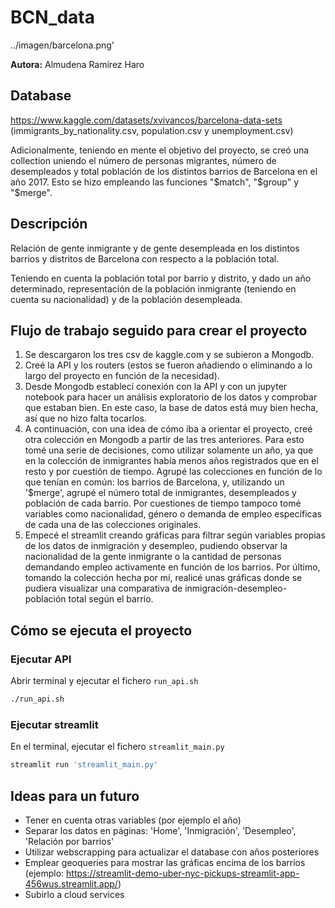 # BCN_data

../imagen/barcelona.png'

<b>Autora:</b> Almudena Ramírez Haro


## Database
https://www.kaggle.com/datasets/xvivancos/barcelona-data-sets (immigrants_by_nationality.csv, population.csv y unemployment.csv)

Adicionalmente, teniendo en mente el objetivo del proyecto, se creó una collection uniendo el número de personas migrantes, número de desempleados y total población de los distintos barrios de Barcelona en el año 2017. Esto se hizo empleando las funciones "$match", "$group" y "$merge".


## Descripción
Relación de gente inmigrante y de gente desempleada en los distintos barrios y distritos de Barcelona con respecto a la población total.

Teniendo en cuenta la población total por barrio y distrito, y dado un año determinado, representación de la población inmigrante (teniendo en cuenta su nacionalidad) y de la población desempleada.


## Flujo de trabajo seguido para crear el proyecto
1. Se descargaron los tres csv de kaggle.com y se subieron a Mongodb.
2. Creé la API y los routers (estos se fueron añadiendo o eliminando a lo largo del proyecto en función de la necesidad).
3. Desde Mongodb establecí conexión con la API y con un jupyter notebook para hacer un análisis exploratorio de los datos y comprobar que estaban bien. En este caso, la base de datos está muy bien hecha, así que no hizo falta tocarlos.
4. A continuación, con una idea de cómo iba a orientar el proyecto, creé otra colección en Mongodb a partir de las tres anteriores. Para esto tomé una serie de decisiones, como utilizar solamente un año, ya que en la colección de inmigrantes había menos años registrados que en el resto y por cuestión de tiempo. Agrupé las colecciones en función de lo que tenían en común: los barrios de Barcelona, y, utilizando un '$merge', agrupé el número total de inmigrantes, desempleados y población de cada barrio. Por cuestiones de tiempo tampoco tomé variables como nacionalidad, género o demanda de empleo específicas de cada una de las colecciones originales.
5. Empecé el streamlit creando gráficas para filtrar según variables propias de los datos de inmigración y desempleo, pudiendo observar la nacionalidad de la gente inmigrante o la cantidad de personas demandando empleo activamente en función de los barrios. Por último, tomando la colección hecha por mí, realicé unas gráficas donde se pudiera visualizar una comparativa de inmigración-desempleo-población total según el barrio. 


## Cómo se ejecuta el proyecto
### Ejecutar API
Abrir terminal y ejecutar el fichero `run_api.sh`

```bash
./run_api.sh
```

### Ejecutar streamlit
En el terminal, ejecutar el fichero `streamlit_main.py`

```bash
streamlit run 'streamlit_main.py'
```

## Ideas para un futuro
* Tener en cuenta otras variables (por ejemplo el año)
* Separar los datos en páginas: 'Home', 'Inmigración', 'Desempleo', 'Relación por barrios'
* Utilizar webscrapping para actualizar el database con años posteriores
* Emplear geoqueries para mostrar las gráficas encima de los barrios (ejemplo: https://streamlit-demo-uber-nyc-pickups-streamlit-app-456wus.streamlit.app/)
* Subirlo a cloud services